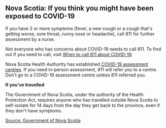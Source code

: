 ## Nova Scotia: If you think you might have been exposed to COVID-19

If you have 2 or more symptoms (fever, a new cough or a cough that's getting worse, sore throat, runny nose or headache), call 811 for further assessment by a nurse.

Not everyone who has concerns about COVID-19 needs to call 811. To find out if you need to call, visit [When to call 811 about COVID-19](https://when-to-call-about-covid19.novascotia.ca/en).

Nova Scotia Health Authority has established [COVID-19 assessment centres](http://www.nshealth.ca/coronavirus-assessment). If you need in-person assessment, 811 will refer you to a centre. Don't go to a COVID-19 assessment centre unless 811 referred you.

**If you’ve travelled**

The Government of Nova Scotia, under the authority of the Health Protection Act, requires anyone who has travelled outside Nova Scotia to self-isolate for 14 days from the day they get back to the province, even if they don't have symptoms.

[Source: Government of Nova Scotia](https://novascotia.ca/coronavirus/)
